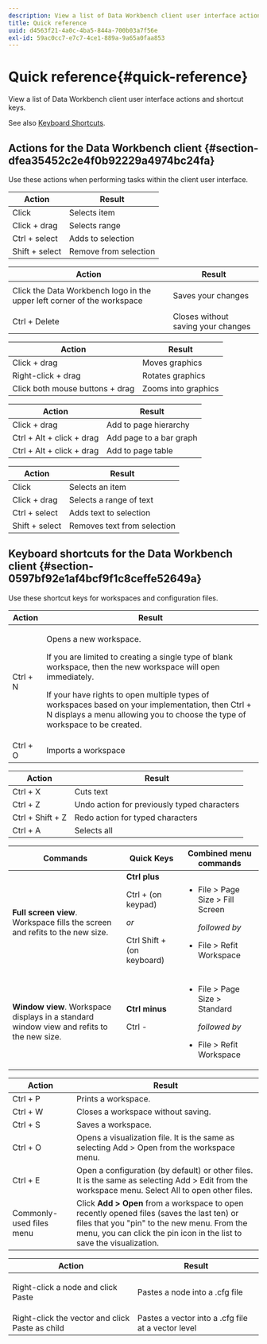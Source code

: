 ```yaml
---
description: View a list of Data Workbench client user interface actions and shortcut keys.
title: Quick reference
uuid: d4563f21-4a0c-4ba5-844a-700b03a7f56e
exl-id: 59ac0cc7-e7c7-4ce1-889a-9a65a0faa853
---
```

# Quick reference{#quick-reference}

View a list of Data Workbench client user interface actions and shortcut keys.

See also [Keyboard Shortcuts](../../../home/c-get-started/c-vis/c-qk-ref.md#section-0597bf92e1af4bcf9f1c8ceffe52649a).

## Actions for the Data Workbench client {#section-dfea35452c2e4f0b92229a4974bc24fa}

Use these actions when performing tasks within the client user interface.

|  Action  | Result  |
|---|---|
|  Click  | Selects item  |
|  Click + drag  | Selects range  |
|  Ctrl + select  | Adds to selection  |
|  Shift + select  | Remove from selection  |

<table id="table_468868B713E94F08BFF8F5C468F5100B"> 
 <thead> 
  <tr> 
   <th colname="col1" class="entry"> Action </th> 
   <th colname="col2" class="entry"> Result </th> 
  </tr> 
 </thead>
 <tbody> 
  <tr> 
   <td colname="col1"> Click the Data Workbench logo in the upper left corner of the workspace </td> 
   <td colname="col2"> <p>Saves your changes </p> </td> 
  </tr> 
  <tr> 
   <td colname="col1"> Ctrl + Delete </td> 
   <td colname="col2"> Closes without saving your changes </td> 
  </tr> 
 </tbody> 
</table>

|  Action  | Result  |
|---|---|
|  Click + drag  | Moves graphics  |
|  Right-click + drag  | Rotates graphics  |
|  Click both mouse buttons + drag  | Zooms into graphics  |

|  Action  | Result  |
|---|---|
|  Click + drag  | Add to page hierarchy  |
|  Ctrl + Alt + click + drag  | Add page to a bar graph  |
|  Ctrl + Alt + click + drag  | Add to page table  |

|  Action  | Result  |
|---|---|
|  Click  | Selects an item  |
|  Click + drag  | Selects a range of text  |
|  Ctrl + select  | Adds text to selection  |
|  Shift + select  | Removes text from selection  |

## Keyboard shortcuts for the Data Workbench client {#section-0597bf92e1af4bcf9f1c8ceffe52649a}

Use these shortcut keys for workspaces and configuration files.

<table id="table_169AD5F75C92449FACEAC64660B4B50D"> 
 <thead> 
  <tr> 
   <th colname="col1" class="entry"> Action </th> 
   <th colname="col2" class="entry"> Result </th> 
  </tr>
 </thead>
 <tbody> 
  <tr> 
   <td colname="col1"> Ctrl + N </td> 
   <td colname="col2"> <p>Opens a new workspace. </p> <p>If you are limited to creating a single type of blank workspace, then the new workspace will open immediately. </p> <p>If your have rights to open multiple types of workspaces based on your implementation, then Ctrl + N displays a menu allowing you to choose the type of workspace to be created. </p> </td> 
  </tr> 
  <tr> 
   <td colname="col1"> Ctrl + O </td> 
   <td colname="col2"> Imports a workspace </td> 
  </tr> 
 </tbody> 
</table>

|  Action  | Result  |
|---|---|
|  Ctrl + X  | Cuts text  |
|  Ctrl + Z  | Undo action for previously typed characters  |
|  Ctrl + Shift + Z  | Redo action for typed characters  |
|  Ctrl + A  | Selects all  |

<table id="table_A01C514C99F043338D183A6839E03DEA"> 
 <thead> 
  <tr> 
   <th colname="col1" class="entry"> Commands </th> 
   <th colname="col2" class="entry"> Quick Keys </th> 
   <th colname="col3" class="entry"> Combined menu commands </th> 
  </tr>
 </thead>
 <tbody> 
  <tr> 
   <td colname="col1"><b>Full screen view</b>. Workspace fills the screen and refits to the new size. </td> 
   <td colname="col2"><b>Ctrl plus</b> <p>Ctrl + (on keypad) </p> <p><i>or</i> </p> <p>Ctrl Shift + (on keyboard) </p> </td> 
   <td colname="col3"> 
    <ul id="ul_C7C731B894D946D9916F50806F015857"> 
     <li id="li_452B4C119B1A40038A408CFFC53653A9">File &gt; Page Size &gt; Fill Screen <p><i>followed by</i> </p> </li> 
     <li id="li_DE9B8B31B9F24A6AA68A1D0DB886B501">File &gt; Refit Workspace </li> 
    </ul> </td> 
  </tr> 
  <tr> 
   <td colname="col1"><b>Window view</b>. Workspace displays in a standard window view and refits to the new size. </td> 
   <td colname="col2"><b>Ctrl minus</b> <p>Ctrl - </p> </td> 
   <td colname="col3"> 
    <ul id="ul_3474B9EFD69343C09BC84E485D896C28"> 
     <li id="li_820BAED76FF24A5785E6D89C5C692DD5">File &gt; Page Size &gt; Standard <p><i>followed by</i> </p> </li> 
     <li id="li_337789F282CE4C2C990C67B115782454">File &gt; Refit Workspace </li> 
    </ul> </td> 
  </tr> 
 </tbody> 
</table>

|  Action  | Result  |
|---|---|
|  Ctrl + P  | Prints a workspace.  |
|  Ctrl + W  | Closes a workspace without saving.  |
|  Ctrl + S  | Saves a workspace.  |
|  Ctrl + O  | Opens a visualization file. It is the same as selecting Add > Open from the workspace menu.  |
|  Ctrl + E  | Open a configuration (by default) or other files. It is the same as selecting Add > Edit from the workspace menu. Select All to open other files.  |
|  Commonly-used files menu  |Click **Add > Open** from a workspace to open recently opened files (saves the last ten) or files that you "pin" to the new menu. From the menu, you can click the pin icon in the list to save the visualization.  |

<table id="table_99414A5999F94A2EAB2BBBA27EE487F5"> 
 <thead> 
  <tr> 
   <th colname="col1" class="entry"> Action </th> 
   <th colname="col2" class="entry"> Result </th> 
  </tr>
 </thead>
 <tbody> 
  <tr> 
   <td colname="col1"> <p>Right-click a node and click <span class="uicontrol"> Paste</span> </p> </td> 
   <td colname="col2"> <p>Pastes a node into a <span class="filepath"> .cfg</span> file </p> </td> 
  </tr> 
  <tr> 
   <td colname="col1">Right-click the vector and click <span class="uicontrol"> Paste as child</span> </td> 
   <td colname="col2">Pastes a vector into a <span class="filepath"> .cfg</span> file at a vector level </td> 
  </tr> 
 </tbody> 
</table>
